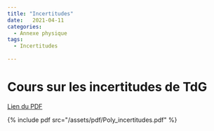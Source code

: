 ```yaml
---
title: "Incertitudes"
date:   2021-04-11
categories:
  - Annexe physique
tags:
  - Incertitudes
  
---
```


# Cours sur les incertitudes de TdG

[Lien du PDF](/assets/pdf/Poly_incertitudes.pdf)

{% include pdf src="/assets/pdf/Poly_incertitudes.pdf" %}
